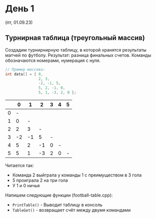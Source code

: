 # День 1
(пт, 01.09.23)

## Турнирная таблица (треугольный массив)

Создадим турнирнирную таблицу, в которой хранятся результаты матчей по футболу.
Результат: разница финальных счетов.
Команды обозначаются номерами, нумерация с нуля.

```cpp
// Пример массива:
int data[] = { 0,
               2, 3,
               -2, -1, 5,
               5, 2, -1, 0,
               5, 1, -3, 2, 0 };
```

|   |  0|  1|  2|  3|  4|  5|
|--:|---|---|---|---|---|---|
|  0| - |   |   |   |   |   |
|  1|  0| - |   |   |   |   |
|  2|  2|  3| - |   |   |   |
|  3| -2| -1|  5| - |   |   |
|  4|  5|  2| -1|  0| - |   |
|  5|  5|  1| -3|  2|  0| - |

Читается так:
- Команда 2 выйграла у команды 1 с преимуществом в 3 гола
- 5 проиграла 2 на три гола
- У 1 и 0 ничья

Напишем следующие функции (football-table.cpp):
- `PrintTable()` - Выводит таблицу в консоль
- `TableGet()` - возвращает счёт между двумя командами
